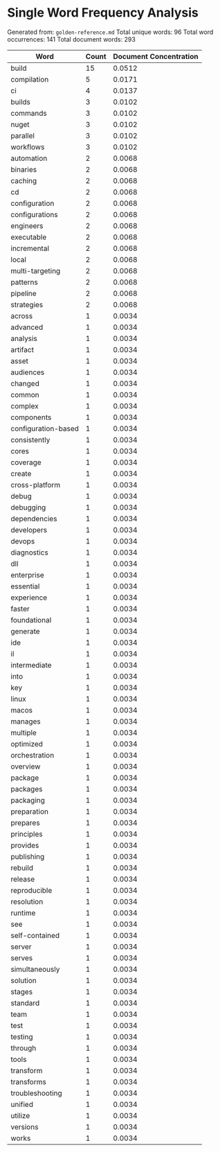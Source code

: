 # Single Word Frequency Analysis

Generated from: `golden-reference.md`
Total unique words: 96
Total word occurrences: 141
Total document words: 293

| Word | Count | Document Concentration |
|------|-------|------------------------|
| build | 15 | 0.0512 |
| compilation | 5 | 0.0171 |
| ci | 4 | 0.0137 |
| builds | 3 | 0.0102 |
| commands | 3 | 0.0102 |
| nuget | 3 | 0.0102 |
| parallel | 3 | 0.0102 |
| workflows | 3 | 0.0102 |
| automation | 2 | 0.0068 |
| binaries | 2 | 0.0068 |
| caching | 2 | 0.0068 |
| cd | 2 | 0.0068 |
| configuration | 2 | 0.0068 |
| configurations | 2 | 0.0068 |
| engineers | 2 | 0.0068 |
| executable | 2 | 0.0068 |
| incremental | 2 | 0.0068 |
| local | 2 | 0.0068 |
| multi-targeting | 2 | 0.0068 |
| patterns | 2 | 0.0068 |
| pipeline | 2 | 0.0068 |
| strategies | 2 | 0.0068 |
| across | 1 | 0.0034 |
| advanced | 1 | 0.0034 |
| analysis | 1 | 0.0034 |
| artifact | 1 | 0.0034 |
| asset | 1 | 0.0034 |
| audiences | 1 | 0.0034 |
| changed | 1 | 0.0034 |
| common | 1 | 0.0034 |
| complex | 1 | 0.0034 |
| components | 1 | 0.0034 |
| configuration-based | 1 | 0.0034 |
| consistently | 1 | 0.0034 |
| cores | 1 | 0.0034 |
| coverage | 1 | 0.0034 |
| create | 1 | 0.0034 |
| cross-platform | 1 | 0.0034 |
| debug | 1 | 0.0034 |
| debugging | 1 | 0.0034 |
| dependencies | 1 | 0.0034 |
| developers | 1 | 0.0034 |
| devops | 1 | 0.0034 |
| diagnostics | 1 | 0.0034 |
| dll | 1 | 0.0034 |
| enterprise | 1 | 0.0034 |
| essential | 1 | 0.0034 |
| experience | 1 | 0.0034 |
| faster | 1 | 0.0034 |
| foundational | 1 | 0.0034 |
| generate | 1 | 0.0034 |
| ide | 1 | 0.0034 |
| il | 1 | 0.0034 |
| intermediate | 1 | 0.0034 |
| into | 1 | 0.0034 |
| key | 1 | 0.0034 |
| linux | 1 | 0.0034 |
| macos | 1 | 0.0034 |
| manages | 1 | 0.0034 |
| multiple | 1 | 0.0034 |
| optimized | 1 | 0.0034 |
| orchestration | 1 | 0.0034 |
| overview | 1 | 0.0034 |
| package | 1 | 0.0034 |
| packages | 1 | 0.0034 |
| packaging | 1 | 0.0034 |
| preparation | 1 | 0.0034 |
| prepares | 1 | 0.0034 |
| principles | 1 | 0.0034 |
| provides | 1 | 0.0034 |
| publishing | 1 | 0.0034 |
| rebuild | 1 | 0.0034 |
| release | 1 | 0.0034 |
| reproducible | 1 | 0.0034 |
| resolution | 1 | 0.0034 |
| runtime | 1 | 0.0034 |
| see | 1 | 0.0034 |
| self-contained | 1 | 0.0034 |
| server | 1 | 0.0034 |
| serves | 1 | 0.0034 |
| simultaneously | 1 | 0.0034 |
| solution | 1 | 0.0034 |
| stages | 1 | 0.0034 |
| standard | 1 | 0.0034 |
| team | 1 | 0.0034 |
| test | 1 | 0.0034 |
| testing | 1 | 0.0034 |
| through | 1 | 0.0034 |
| tools | 1 | 0.0034 |
| transform | 1 | 0.0034 |
| transforms | 1 | 0.0034 |
| troubleshooting | 1 | 0.0034 |
| unified | 1 | 0.0034 |
| utilize | 1 | 0.0034 |
| versions | 1 | 0.0034 |
| works | 1 | 0.0034 |
